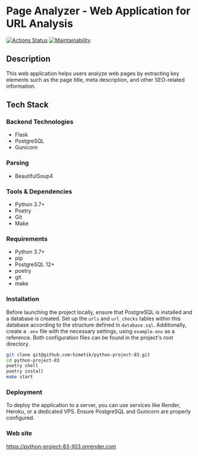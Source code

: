 # Page Analyzer - Web Application for URL Analysis

[![Actions Status](https://github.com/himetik/python-project-83/actions/workflows/hexlet-check.yml/badge.svg)](https://github.com/himetik/python-project-83/actions)
[![Maintainability](https://api.codeclimate.com/v1/badges/5ab0eed3f882dc4efc3b/maintainability)](https://codeclimate.com/github/himetik/python-project-83/maintainability)

## Description
This web application helps users analyze web pages by extracting key elements such as the page title, meta description, and other SEO-related information.

## Tech Stack

### Backend Technologies
- Flask
- PostgreSQL
- Gunicorn

### Parsing
- BeautifulSoup4

### Tools & Dependencies
- Python 3.7+
- Poetry
- Git
- Make

### Requirements
- Python 3.7+
- pip
- PostgreSQL 12+
- poetry
- git
- make

### Installation
Before launching the project locally, ensure that PostgreSQL is installed and a database is created. Set up the `urls` and `url_checks` tables within this database according to the structure defined in `database.sql`. Additionally, create a `.env` file with the necessary settings, using `example.env` as a reference. Both configuration files can be found in the project's root directory.

```sh
git clone git@github.com:himetik/python-project-83.git
cd python-project-83
poetry shell
poetry install
make start
```

### Deployment
To deploy the application to a server, you can use services like Render, Heroku, or a dedicated VPS. Ensure PostgreSQL and Gunicorn are properly configured.

### Web site
https://python-project-83-ll03.onrender.com
